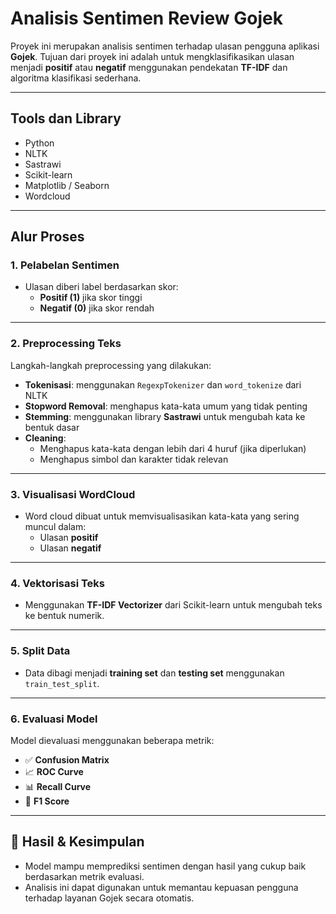 #  Analisis Sentimen Review Gojek

Proyek ini merupakan analisis sentimen terhadap ulasan pengguna aplikasi **Gojek**. Tujuan dari proyek ini adalah untuk mengklasifikasikan ulasan menjadi **positif** atau **negatif** menggunakan pendekatan **TF-IDF** dan algoritma klasifikasi sederhana.

---


##  Tools dan Library

- Python
- NLTK
- Sastrawi
- Scikit-learn
- Matplotlib / Seaborn
- Wordcloud

---

##  Alur Proses

### 1. Pelabelan Sentimen

- Ulasan diberi label berdasarkan skor:
  - **Positif (1)** jika skor tinggi
  - **Negatif (0)** jika skor rendah

---

### 2. Preprocessing Teks

Langkah-langkah preprocessing yang dilakukan:

- **Tokenisasi**: menggunakan `RegexpTokenizer` dan `word_tokenize` dari NLTK
- **Stopword Removal**: menghapus kata-kata umum yang tidak penting
- **Stemming**: menggunakan library **Sastrawi** untuk mengubah kata ke bentuk dasar
- **Cleaning**:
  - Menghapus kata-kata dengan lebih dari 4 huruf (jika diperlukan)
  - Menghapus simbol dan karakter tidak relevan

---

### 3. Visualisasi WordCloud

- Word cloud dibuat untuk memvisualisasikan kata-kata yang sering muncul dalam:
  - Ulasan **positif**
  - Ulasan **negatif**

---

### 4. Vektorisasi Teks

- Menggunakan **TF-IDF Vectorizer** dari Scikit-learn untuk mengubah teks ke bentuk numerik.

---

### 5. Split Data

- Data dibagi menjadi **training set** dan **testing set** menggunakan `train_test_split`.

---

### 6. Evaluasi Model

Model dievaluasi menggunakan beberapa metrik:

- ✅ **Confusion Matrix**
- 📈 **ROC Curve**
- 📊 **Recall Curve**
- 🎯 **F1 Score**

---

## 📌 Hasil & Kesimpulan

- Model mampu memprediksi sentimen dengan hasil yang cukup baik berdasarkan metrik evaluasi.
- Analisis ini dapat digunakan untuk memantau kepuasan pengguna terhadap layanan Gojek secara otomatis.

